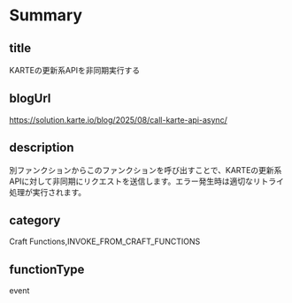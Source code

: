 # Summary

## title

KARTEの更新系APIを非同期実行する

## blogUrl

https://solution.karte.io/blog/2025/08/call-karte-api-async/

## description

別ファンクションからこのファンクションを呼び出すことで、KARTEの更新系APIに対して非同期にリクエストを送信します。エラー発生時は適切なリトライ処理が実行されます。

## category

Craft Functions,INVOKE_FROM_CRAFT_FUNCTIONS

## functionType 

event
